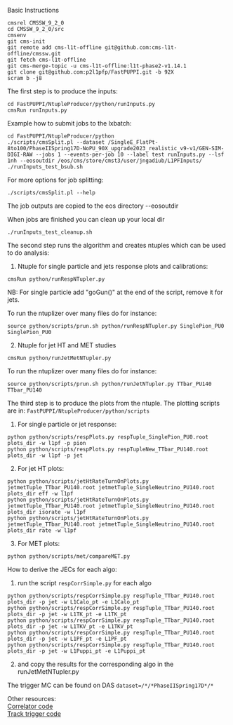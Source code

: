 Basic Instructions

```
cmsrel CMSSW_9_2_0
cd CMSSW_9_2_0/src
cmsenv
git cms-init
git remote add cms-l1t-offline git@github.com:cms-l1t-offline/cmssw.git
git fetch cms-l1t-offline
git cms-merge-topic -u cms-l1t-offline:l1t-phase2-v1.14.1
git clone git@github.com:p2l1pfp/FastPUPPI.git -b 92X
scram b -j8
```

The first step is to produce the inputs:
```
cd FastPUPPI/NtupleProducer/python/runInputs.py
cmsRun runInputs.py
```

Example how to submit jobs to the lxbatch:
```
cd FastPUPPI/NtupleProducer/python
./scripts/cmsSplit.pl --dataset /SingleE_FlatPt-8to100/PhaseIISpring17D-NoPU_90X_upgrade2023_realistic_v9-v1/GEN-SIM-DIGI-RAW --jobs 1 --events-per-job 10 --label test runInputs.py --lsf 1nh --eosoutdir /eos/cms/store/cmst3/user/jngadiub/L1PFInputs/
./runInputs_test_bsub.sh
```
For more options for job splitting:
```
./scripts/cmsSplit.pl --help
```
The job outputs are copied to the eos directory --eosoutdir

When jobs are finished you can clean up your local dir
```
./runInputs_test_cleanup.sh
```

The second step runs the algorithm and creates ntuples which can be used to do analysis:

1) Ntuple for single particle and jets response plots and calibrations:

```
cmsRun python/runRespNTupler.py
```

NB: For single particle add "goGun()" at the end of the script, remove it for jets.

To run the ntuplizer over many files do for instance:

```
source python/scripts/prun.sh python/runRespNTupler.py SinglePion_PU0 SinglePion_PU0
```

2) Ntuple for jet HT and MET studies

```
cmsRun python/runJetMetNTupler.py
```

To run the ntuplizer over many files do for instance:

```
source python/scripts/prun.sh python/runJetNTupler.py TTbar_PU140 TTbar_PU140
```

The third step is to produce the plots from the ntuple. The plotting scripts are in:
```FastPUPPI/NtupleProducer/python/scripts```

1) For single particle or jet response:

```
python python/scripts/respPlots.py respTuple_SinglePion_PU0.root plots_dir -w l1pf -p pion
python python/scripts/respPlots.py respTupleNew_TTbar_PU140.root plots_dir -w l1pf -p jet
```

2) For jet HT plots:

```
python python/scripts/jetHtRateTurnOnPlots.py jetmetTuple_TTbar_PU140.root jetmetTuple_SingleNeutrino_PU140.root plots_dir eff -w l1pf
python python/scripts/jetHtRateTurnOnPlots.py jetmetTuple_TTbar_PU140.root jetmetTuple_SingleNeutrino_PU140.root plots_dir isorate -w l1pf
python python/scripts/jetHtRateTurnOnPlots.py jetmetTuple_TTbar_PU140.root jetmetTuple_SingleNeutrino_PU140.root plots_dir rate -w l1pf
```

3) For MET plots:

```
python python/scripts/met/compareMET.py
```

How to derive the JECs for each algo:

1) run the script ```respCorrSimple.py``` for each algo

```
python python/scripts/respCorrSimple.py respTuple_TTbar_PU140.root plots_dir -p jet -w L1Calo_pt -e L1Calo_pt
python python/scripts/respCorrSimple.py respTuple_TTbar_PU140.root plots_dir -p jet -w L1TK_pt -e L1TK_pt
python python/scripts/respCorrSimple.py respTuple_TTbar_PU140.root plots_dir -p jet -w L1TKV_pt -e L1TKV_pt
python python/scripts/respCorrSimple.py respTuple_TTbar_PU140.root plots_dir -p jet -w L1PF_pt -e L1PF_pt
python python/scripts/respCorrSimple.py respTuple_TTbar_PU140.root plots_dir -p jet -w L1Puppi_pt -e L1Puppi_pt
```

2) and copy the results for the corresponding algo in the runJetMetNTupler.py

The trigger MC can be found on DAS `dataset=/*/*PhaseIISpring17D*/*`

Other resources: <br>
[Correlator code](https://twiki.cern.ch/twiki/bin/view/CMSPublic/SWGuideL1TPhase2Instructions#CMSSW_9_2_0_and_l1t_phase2_v1_10) <br>
[Track trigger code](https://twiki.cern.ch/twiki/bin/view/CMS/L1Tracklet90X#Recipe_for_CMSSW_9_2_0) <br>
